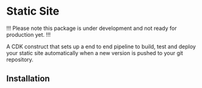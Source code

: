 # Static Site

!!! Please note this package is under development and not ready for production yet. !!!

A CDK construct that sets up a end to end pipeline to build, test and deploy 
your static site automatically when a new version is pushed to your git repository.

## Installation
